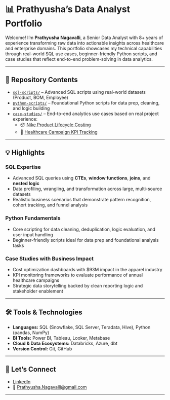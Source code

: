 # 📊 Prathyusha’s Data Analyst Portfolio

Welcome! I’m **Prathyusha Nagavalli**, a Senior Data Analyst with 8+ years of experience transforming raw data into actionable insights across healthcare and enterprise domains. This portfolio showcases my technical capabilities through real-world SQL use cases, beginner-friendly Python scripts, and case studies that reflect end-to-end problem-solving in data analytics.

---

## 📁 Repository Contents

- [`sql-scripts/`](./sql-scripts) – Advanced SQL scripts using real-world datasets (Product, BOM, Employee)
- [`python-scripts/`](./python-scripts) – Foundational Python scripts for data prep, cleaning, and logic building
- [`case-studies/`](./case-studies) – End-to-end analytics use cases based on real project experience:
  - 📦 [Nike Product Lifecycle Costing](./case-studies/nike_product_costing.md)
  - 🏥 [Healthcare Campaign KPI Tracking](./case-studies/healthcare_kpi_campaigns.md)

---

## 💡 Highlights

### SQL Expertise
- Advanced SQL queries using **CTEs**, **window functions**, **joins**, and **nested logic**
- Data profiling, wrangling, and transformation across large, multi-source datasets
- Realistic business scenarios that demonstrate pattern recognition, cohort tracking, and funnel analysis

### Python Fundamentals
- Core scripting for data cleaning, deduplication, logic evaluation, and user input handling
- Beginner-friendly scripts ideal for data prep and foundational analysis tasks

### Case Studies with Business Impact
- Cost optimization dashboards with $93M impact in the apparel industry
- KPI monitoring frameworks to evaluate performance of annual healthcare campaigns
- Strategic data storytelling backed by clean reporting logic and stakeholder enablement

---

## 🛠️ Tools & Technologies

- **Languages:** SQL (Snowflake, SQL Server, Teradata, Hive), Python (pandas, NumPy)
- **BI Tools:** Power BI, Tableau, Looker, Metabase
- **Cloud & Data Ecosystems:** Databricks, Azure, dbt
- **Version Control:** Git, GitHub

---


## 🔗 Let’s Connect

- [LinkedIn](https://www.linkedin.com/in/nprathyusha/)
- 📧 Prathyusha.Nagavalli@gmail.com

---

